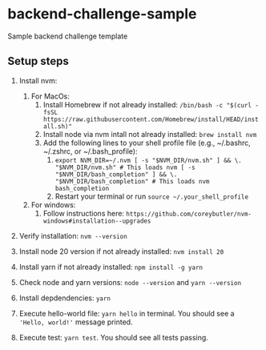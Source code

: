 # backend-challenge-sample

Sample backend challenge template

## Setup steps

1. Install nvm:
   1. For MacOs:
      1. Install Homebrew if not already installed: `/bin/bash -c "$(curl -fsSL https://raw.githubusercontent.com/Homebrew/install/HEAD/install.sh)"`
      2. Install node via nvm intall not already installed: `brew install nvm`
      3. Add the following lines to your shell profile file (e.g., ~/.bashrc,
         ~/.zshrc, or ~/.bash_profile):
         1. `export NVM_DIR=~/.nvm [ -s "$NVM_DIR/nvm.sh" ] && \. "$NVM_DIR/nvm.sh" # This loads nvm [ -s "$NVM_DIR/bash_completion" ] && \. "$NVM_DIR/bash_completion" # This loads nvm bash_completion`
         2. Restart your terminal or run `source ~/.your_shell_profile`
   2. For windows:
      1. Follow instructions here: `https://github.com/coreybutler/nvm-windows#installation--upgrades`

2. Verify installation: `nvm --version`
3. Install node 20 version if not already installed: `nvm install 20`
4. Install yarn if not already installed: `npm install -g yarn`
5. Check node and yarn versions: `node --version` and `yarn --version`
6. Install depdendencies: `yarn`
7. Execute hello-world file: `yarn hello` in terminal. You should see a `'Hello, world!'` message printed.
8. Execute test: `yarn test`. You should see all tests passing.

